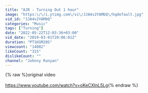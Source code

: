 ```yaml
---
title: "AJR - Turning Out 1 hour"
image: "https:\/\/i.ytimg.com\/vi\/JJA4v2YAMbQ\/hqdefault.jpg"
vid_id: "JJA4v2YAMbQ"
categories: "Music"
tags: ["Turning"]
date: "2022-05-22T12:03:36+03:00"
vid_date: "2019-03-01T20:06:01Z"
duration: "PT1H1M20S"
viewcount: "14082"
likeCount: "315"
dislikeCount: ""
channel: "Johnny Runyan"
---
```

{% raw %}original video<br /><br /><a rel="nofollow" target="blank" href="https://www.youtube.com/watch?v=oKeCXlnL5Lg">https://www.youtube.com/watch?v=oKeCXlnL5Lg</a>{% endraw %}

